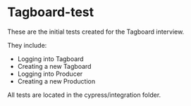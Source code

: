 # Tagboard-test

These are the initial tests created for the Tagboard interview.

They include:
- Logging into Tagboard
- Creating a new Tagboard
- Logging into Producer
- Creating a new Production

All tests are located in the cypress/integration folder. 
